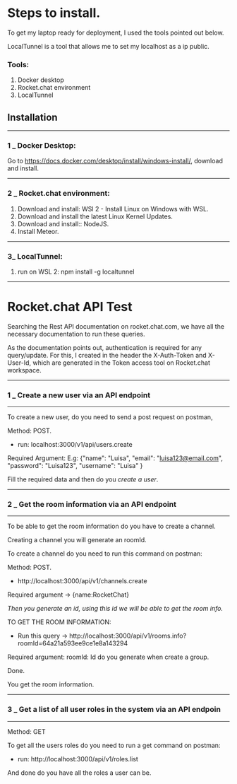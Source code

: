 # Steps to install.

To get my laptop ready for deployment, I used the tools pointed out below.

LocalTunnel is a tool that allows me to set my localhost as a ip public.

### Tools: 
1. Docker desktop
2. Rocket.chat environment
3. LocalTunnel
   

## Installation
___
### 1 _ Docker Desktop:

Go to https://docs.docker.com/desktop/install/windows-install/, download and install.

---
### 2 _ Rocket.chat environment:

1. Download and install: WSl 2 - Install Linux on Windows with WSL.
2. Download and install the latest Linux Kernel Updates.
3. Download and install:: NodeJS.
4. Install Meteor.

---
### 3_ LocalTunnel:
1. run on WSL 2: npm install -g localtunnel
___





# Rocket.chat API Test

Searching the Rest API documentation on rocket.chat.com, we have all the necessary documentation to run these queries.

As the documentation points out, authentication is required for any query/update. For this, I created in the header the X-Auth-Token and X-User-Id, which are generated in the Token access tool on Rocket.chat workspace.

---

### 1 _ Create a new user via an API endpoint
---
To create a new user, do you need to send a post request on postman,

Method: POST.

- run: localhost:3000/v1/api/users.create

Required Argument:
E.g: 
{"name": "Luisa",
"email": "luisa123@email.com",
"password": "Luisa123",
"username": "Luisa"
}

Fill the required data and then do you *create a user*.

---
### 2 _ Get the room information via an API endpoint
---

To be able to get the room information do you have to create a channel.

Creating a channel you will generate an roomId.

To create a channel do you need to run this command on postman:

Method: POST.

- http://localhost:3000/api/v1/channels.create

Required argument ->
{name:RocketChat}

*Then you generate an id, using this id we will be able to get the room info.*

TO GET THE ROOM INFORMATION:

- Run this query -> http://localhost:3000/api/v1/rooms.info?roomId=64a21a593ee9ce1e8a143294

Required argument:
roomId: Id do you generate when create a group.

Done.

You get the room information.

---
### 3 _ Get a list of all user roles in the system via an API endpoin
---
Method: GET

To get all the users roles do you need to run a get command on postman:

 - run: http://localhost:3000/api/v1/roles.list

And done do you have all the roles a user can be.
